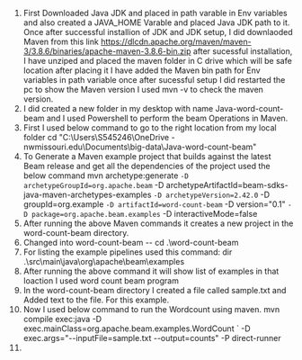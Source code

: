 1) First Downloaded Java JDK and placed in path varable in Env variables and also created a JAVA_HOME Varable and placed Java JDK path to it.
Once after successful installion of JDK and JDK setup, I did downlaoded Maven from this link https://dlcdn.apache.org/maven/maven-3/3.8.6/binaries/apache-maven-3.8.6-bin.zip after sucessful installation, I have unziped and placed the maven folder in C drive which will be safe location after placing it I have added the Maven bin path for Env variables in path variable once after sucessful setup I did restarted the pc to show the Maven version I used mvn -v to check the maven version.
2) I did created a new folder in my desktop with name Java-word-count-beam and I used Powershell to perform the beam Operations in Maven.
3) First I used below command to go to the right location from my local folder cd "C:\Users\S545246\OneDrive - nwmissouri.edu\Documents\big-data\Java-word-count-beam"
4) To Generate a Maven example project that builds against the latest Beam release and get all the dependencies of the project used the below command 
mvn archetype:generate `
  -D archetypeGroupId=org.apache.beam `
  -D archetypeArtifactId=beam-sdks-java-maven-archetypes-examples `
  -D archetypeVersion=2.42.0 `
  -D groupId=org.example `
  -D artifactId=word-count-beam `
  -D version="0.1" `
  -D package=org.apache.beam.examples `
  -D interactiveMode=false
5) After running the above Maven commands it creates a new project in the word-count-beam directory.
6) Changed into word-count-beam -- cd .\word-count-beam
7) For listing the example pipelines used this command: dir .\src\main\java\org\apache\beam\examples
8) After running the above command it will show list of examples in that loaction I used word count beam program
9) In the word-count-beam directory I created a file called sample.txt and Added text to the file. For this example.
10) Now I used below command to run the Wordcount using maven.
    mvn compile exec:java -D exec.mainClass=org.apache.beam.examples.WordCount `
        -D exec.args="--inputFile=sample.txt --output=counts" -P direct-runner 
11) 